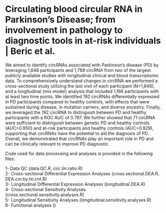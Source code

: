 # Circulating blood circular RNA in Parkinson’s Disease; from involvement in pathology to diagnostic tools in at-risk individuals | Beric et al.
We aimed to identify circRNAs associated with Parkinson’s disease (PD) by leveraging 1,848 participants and 1,789 circRNA from two of the largest publicly available studies with longitudinal clinical and blood transcriptomic data. To comprehensively understand changes in circRNA we performed a cross-sectional study utilizing the last visit of each participant (N=1,848), and a longitudinal (mix model) analysis that included 1,166 participants with at least two time points. We identified 192 circRNAs differentially expressed in PD participants compared to healthy controls, with effects that were sustained during disease, in mutation carriers, and diverse ancestry. Finally, we leveraged the 192 circRNA to distinguish between PD and healthy participants with a ROC AUC of 0.797. We further showed that 71 circRNA were sufficient to distinguish between genetic PD and healthy controls (AUC=0.950) and at-risk participants and healthy controls (AUC=0.929), supporting that circRNAs have the potential to aid the diagnosis of PD. Overall, we demonstrated that circRNAs play an important role in PD and can be clinically relevant to improve PD diagnostic.

Code used for data processing and analyses is provided in the following files:

1- Data QC (data.QC.R, circ.lin.ratio.R) \
2- Cross-sectional Differential Expression Analyses (cross.sectional.DEA.R, DEA.cor.by.lin.cnt.R) \
3- Longitudinal Differential Expression Analyses (longitudinal.DEA.R) \
4- Cross-sectional Sensitivity Analyses (cross.sectional.sensitivity.analyses.R) \
5- Longitudinal Sensitivity Analyses (longitudinal.sensitivity.analyses.R) \
6- Functional analyses ()
